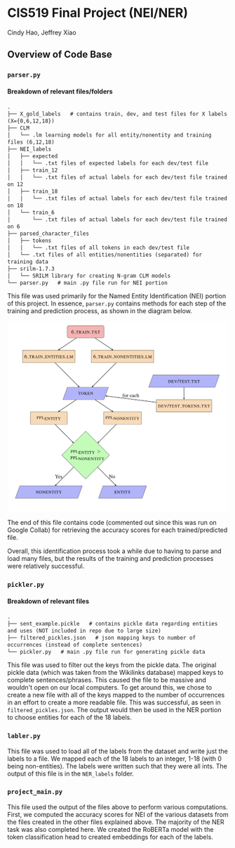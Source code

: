 # CIS519 Final Project (NEI/NER)

Cindy Hao, Jeffrey Xiao

## Overview of Code Base

### `parser.py`

#### Breakdown of relevant files/folders

```
.
├── X_gold_labels   # contains train, dev, and test files for X labels (X={0,6,12,18})
├── CLM
│   └── .lm learning models for all entity/nonentity and training files (6,12,18)
├── NEI_labels
│   ├── expected
│   │   └── .txt files of expected labels for each dev/test file
│   ├── train_12
│   │   └── .txt files of actual labels for each dev/test file trained on 12
│   ├── train_18
│   │   └── .txt files of actual labels for each dev/test file trained on 18
│   └── train_6
│       └── .txt files of actual labels for each dev/test file trained on 6
├── parsed_character_files
│   ├── tokens
│   │   └── .txt files of all tokens in each dev/test file
│   └── .txt files of all entities/nonentities (separated) for training data
├── srilm-1.7.3
│   └── SRILM library for creating N-gram CLM models
└── parser.py   # main .py file run for NEI portion
```

This file was used primarily for the Named Entity Identification (NEI) portion of this project. In essence, `parser.py` contains methods for each step of the training and prediction process, as shown in the diagram below.

![parser-process](images/parser-process.png)

The end of this file contains code (commented out since this was run on Google Collab) for retrieving the accuracy scores for each trained/predicted file.

Overall, this identification process took a while due to having to parse and load many files, but the results of the training and prediction processes were relatively successful.

### `pickler.py`

#### Breakdown of relevant files

```
.
├── sent_example.pickle   # contains pickle data regarding entities and uses (NOT included in repo due to large size)
├── filtered_pickles.json   # json mapping keys to number of occurrences (instead of complete sentences)
└── pickler.py   # main .py file run for generating pickle data
```

This file was used to filter out the keys from the pickle data. The original pickle data (which was taken from the Wikilinks database) mapped keys to complete sentences/phrases. This caused the file to be massive and wouldn't open on our local computers. To get around this, we chose to create a new file with all of the keys mapped to the number of occurrences in an effort to create a more readable file. This was successful, as seen in `filtered_pickles.json`. The output would then be used in the NER portion to choose entities for each of the 18 labels.

### `labler.py`

This file was used to load all of the labels from the dataset and write just the labels to a file. We mapped each of the 18 labels to an integer, 1-18 (with 0 being non-entities). The labels were written such that they were all ints. The output of this file is in the `NER_labels` folder. 

### `project_main.py`

This file used the output of the files above to perform various computations. First, we computed the accuracy scores for NEI of the various datasets from the files created in the other files explained above. The majority of the NER task was also completed here. We created the RoBERTa model with the token classification head to created embeddings for each of the labels. 
